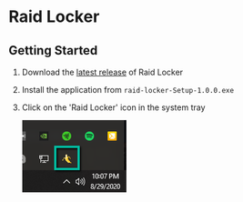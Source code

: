 # Raid Locker

## Getting Started

1) Download the [latest release](https://github.com/andrew-brainerd/raid-locker/releases/download/v1.0.0/raid-locker-Setup-1.0.0.exe) of Raid Locker

2) Install the application from `raid-locker-Setup-1.0.0.exe`

3) Click on the 'Raid Locker' icon in the system tray

   ![Tray Icon](./docs/tray_icon.png)
